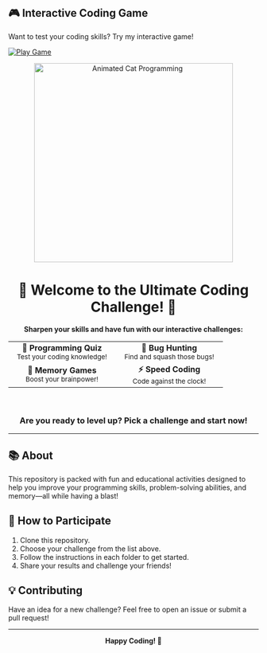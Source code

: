 ## 🎮 Interactive Coding Game

Want to test your coding skills? Try my interactive game!


[![Play Game](https://img.shields.io/badge/🎮_Play_Game-4ecdc4?style=for-the-badge&logo=gamepad&logoColor=white)](http://127.0.0.1:5500/Coding_game.html)

  
<div align="center">
  <img src="https://media.giphy.com/media/26tn33aiTi1jkl6H6/giphy.gif" width="400" alt="Animated Cat Programming">
  
  <h1>🚀 Welcome to the Ultimate Coding Challenge! 🚀</h1>
  
  <p>
    <b>Sharpen your skills and have fun with our interactive challenges:</b>
  </p>
  
  <table>
    <tr>
      <td align="center" width="200"><b>🧠 Programming Quiz</b><br><sub>Test your coding knowledge!</sub></td>
      <td align="center" width="200"><b>🐛 Bug Hunting</b><br><sub>Find and squash those bugs!</sub></td>
    </tr>
    <tr>
      <td align="center" width="200"><b>🧩 Memory Games</b><br><sub>Boost your brainpower!</sub></td>
      <td align="center" width="200"><b>⚡ Speed Coding</b><br><sub>Code against the clock!</sub></td>
    </tr>
  </table>
  
  <br>
  <h3>Are you ready to level up? Pick a challenge and start now!</h3>
</div>

---

## 📚 About

This repository is packed with fun and educational activities designed to help you improve your programming skills, problem-solving abilities, and memory—all while having a blast!

## 🏁 How to Participate

1. Clone this repository.
2. Choose your challenge from the list above.
3. Follow the instructions in each folder to get started.
4. Share your results and challenge your friends!

## 💡 Contributing

Have an idea for a new challenge? Feel free to open an issue or submit a pull request!

---

<div align="center">
  <b>Happy Coding! 🚀</b>
</div>
